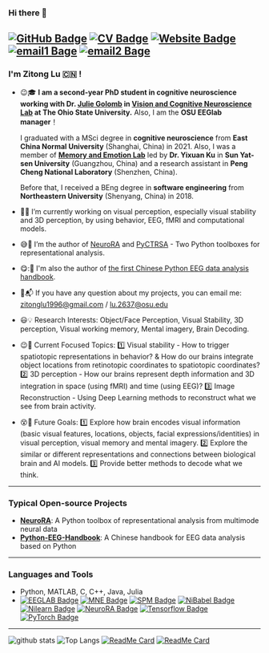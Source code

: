 ### Hi there 👋 

[![GitHub Badge](https://img.shields.io/github/followers/ZitongLu1996?style=for-the-badge)](https://github.com/ZitongLu1996)
[![CV Badge](https://img.shields.io/badge/My-CV-brightgreen?style=for-the-badge)](https://zitonglu1996.github.io/CV_ZitongLu.pdf)
[![Website Badge](https://img.shields.io/badge/My-Website-brightgreen?style=for-the-badge)](https://zitonglu1996.github.io)
[![email1 Bage](https://img.shields.io/badge/zitonglu1996@gmail.com-Red?style=for-the-badge)](https://zitonglu1996@gmail.com)
[![email2 Bage](https://img.shields.io/badge/zitonglu@outlook.com-Red?style=for-the-badge)](https://zitonglu@outlook.com)
---
<!--
**ZitongLu1996/ZitongLu1996** is a ✨ _special_ ✨ repository because its `README.md` (this file) appears on your GitHub profile.
-->
### I'm Zitong Lu :cn: !

- :wink::mortar_board: **I am a second-year PhD student in cognitive neuroscience working with Dr. [Julie Golomb](https://u.osu.edu/golomblab/) in [Vision and Cognitive Neuroscience Lab](https://u.osu.edu/golomblab/) at The Ohio State University.** Also, I am the **OSU EEGlab manager**！

     I graduated with a MSci degree in **cognitive neuroscience** from **East China Normal University** (Shanghai, China) in 2021. Also, I was a member of [**Memory and Emotion Lab**](https://sysumelab.com) led by **Dr. Yixuan Ku** in **Sun Yat-sen University** (Guangzhou, China) and a research assistant in **Peng Cheng National Laboratory** (Shenzhen, China).
     
     Before that, I received a BEng degree in **software engineering** from **Northeastern University** (Shenyang, China) in 2018.
- :eyes::key: I’m currently working on visual perception, especially visual stability and 3D perception, by using behavior, EEG, fMRI and computational models.
- :sweat_smile::high_brightness: I’m the author of [NeuroRA](https://zitonglu1996.github.io/NeuroRA/) and [PyCTRSA](https://github.com/ZitongLu1996/PyCTRSA) - Two Python toolboxes for representational analysis.
- :yum:::notebook_with_decorative_cover: I'm also the author of [the first Chinese Python EEG data analysis handbook](https://github.com/ZitongLu1996/Python-EEG-Handbook).
- :e-mail::mailbox_with_mail: If you have any question about my projects, you can email me: [zitonglu1996@gmail.com](zitonglu1996@gmail.com) / [lu.2637@osu.edu](lu.2637@osu.edu)
- :smiley::bulb: Research Interests: Object/Face Perception, Visual Stability, 3D perception, Visual working memory, Mental imagery, Brain Decoding.
- :wink::ghost: Current Focused Topics: :one: Visual stability - How to trigger spatiotopic representations in behavior? & How do our brains integrate object locations from retinotopic coordinates to spatiotopic coordinates? :two: 3D perception - How our brains represent depth information and 3D integration in space (using fMRI) and time (using EEG)? :three: Image Reconstruction - Using Deep Learning methods to reconstruct what we see from brain activity.
- :dizzy_face::telescope: Future Goals: :one: Explore how brain encodes visual information (basic visual features, locations, objects, facial expressions/identities) in visual perception, visual memory and mental imagery. :two: Explore the similar or different representations and connections between biological brain and AI models. :three: Provide better methods to decode what we think.
---
### Typical Open-source Projects
- **[NeuroRA](https://github.com/ZitongLu1996/NeuroRA)**: A Python toolbox of representational analysis from multimode neural data
- **[Python-EEG-Handbook](https://github.com/ZitongLu1996/Python-EEG-Handbook)**: A Chinese handbook for EEG data analysis based on Python
---
### Languages and Tools
- Python, MATLAB, C, C++, Java, Julia
- [![EEGLAB Badge](https://img.shields.io/badge/EEGLAB-purple?style=for-the-badge)](https://sccn.ucsd.edu/eeglab/index.php) [![MNE Badge](https://img.shields.io/badge/MNE-purple?style=for-the-badge)](https://mne.tools/stable/index.html) [![SPM Badge](https://img.shields.io/badge/SPM-purple?style=for-the-badge)](https://www.fil.ion.ucl.ac.uk/spm/) [![NiBabel Badge](https://img.shields.io/badge/NiBabel-purple?style=for-the-badge)](https://nipy.org/nibabel) [![Nilearn Badge](https://img.shields.io/badge/Nilearn-purple?style=for-the-badge)](http://nilearn.github.io) [![NeuroRA Badge](https://img.shields.io/badge/NeuroRA-purple?style=for-the-badge)](https://github.com/ZitongLu1996/NeuroRA) [![Tensorflow Badge](https://img.shields.io/badge/Tensorflow-purple?style=for-the-badge)](https://tensorflow.google.cn) [![PyTorch Badge](https://img.shields.io/badge/PyTorch-purple?style=for-the-badge)](https://pytorch.org)

---
![github stats](https://github-readme-stats.vercel.app/api?username=ZitongLu1996&theme=radical&show_icons=true&hide=issues)
![Top Langs](https://github-readme-stats.vercel.app/api/top-langs/?username=ZitongLu1996&hide=javascript,html&theme=radical)
[![ReadMe Card](https://github-readme-stats.vercel.app/api/pin/?username=ZitongLu1996&repo=NeuroRA&theme=dracula)](https://github.com/ZitongLu1996/NeuroRA)
[![ReadMe Card](https://github-readme-stats.vercel.app/api/pin/?username=ZitongLu1996&repo=Python-EEG-Handbook&theme=dracula)](https://github.com/ZitongLu1996/Python-EEG-Handbook)
